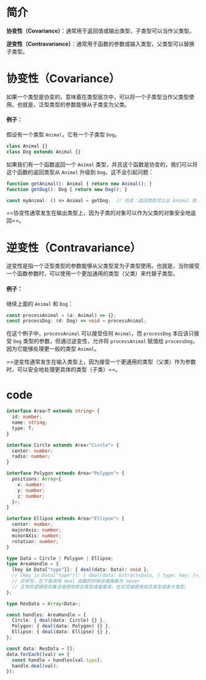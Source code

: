 # 简介

**协变性（Covariance）**：通常用于返回值或输出类型，子类型可以当作父类型。

**逆变性（Contravariance）**：通常用于函数的参数或输入类型，父类型可以替换子类型。

# 协变性（Covariance）

如果一个类型是协变的，意味着在类型层次中，可以将一个子类型当作父类型使用。也就是，泛型类型的参数能够从子类变为父类。

#### 例子：

假设有一个类型 `Animal`，它有一个子类型 `Dog`。

```typescript
class Animal {}
class Dog extends Animal {}
```

如果我们有一个函数返回一个 `Animal` 类型，并且这个函数是协变的，我们可以将这个函数的返回类型从 `Animal` 升级到 `Dog`，这不会引起问题：

```typescript
function getAnimal(): Animal { return new Animal(); }
function getDog(): Dog { return new Dog(); }

const myAnimal: () => Animal = getDog;  // 协变：返回类型可以从 Animal 到 Dog
```

==协变性通常发生在输出类型上，因为子类的对象可以作为父类的对象安全地返回==。

# 逆变性（Contravariance）

逆变性是指一个泛型类型的参数能够从父类型变为子类型使用。也就是，当你接受一个函数参数时，可以使用一个更加通用的类型（父类）来代替子类型。

#### 例子：

继续上面的 `Animal` 和 `Dog`：

```typescript
const processAnimal = (a: Animal) => {};
const processDog: (d: Dog) => void = processAnimal;
```

在这个例子中，`processAnimal` 可以接受任何 `Animal`，而 `processDog` 本应该只接受 `Dog` 类型的参数，但通过逆变性，允许将 `processAnimal` 赋值给 `processDog`，因为它能够处理更一般的类型 `Animal`。

==逆变性通常发生在输入类型上，因为接受一个更通用的类型（父类）作为参数时，可以安全地处理更具体的类型（子类）==。

# code

```typescript
interface Area<T extends string> {
  id: number;
  name: string;
  type: T;
}

interface Circle extends Area<"Circle"> {
  center: number;
  radio: number;
}

interface Polygon extends Area<"Polygon"> {
  positions: Array<{
    x: number;
    y: number;
    z: number;
  }>;
}

interface Ellipse extends Area<"Ellipse"> {
  center: number;
  majorAxis: number;
  minorAXis: number;
  rotation: number;
}

type Data = Circle | Polygon | Ellipse;
type AreaHandle = {
  [key in Data["type"]]: { deal(data: Data): void };
  // [key in Data["type"]]: { deal(data: Extract<Data, { type: key; }>): void; };
  // 这样写，在下面调用 deal 函数的时候会被推断为 never
  // 正常的逻辑是在集合端使用联合类型或者基类，在实现端使用成员类型或者子类型。
};

type ResData = Array<Data>;

const handles: AreaHandle = {
  Circle: { deal(data: Circle) {} },
  Polygon: { deal(data: Polygon) {} },
  Ellipse: { deal(data: Ellipse) {} },
};

const data: ResData = [];
data.forEach((val) => {
  const handle = handles[val.type];
  handle.deal(val);
});

```

